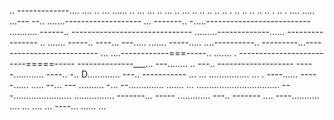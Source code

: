 .. -------------.... .... .. ... ...... .. ... ... .. ... .. ... .. .. .. .. .. . .. .. .. .. .. . .. . .... 
..... ...---
--.. .......-------------------
... -------.. -.....--------------------------
........... ------.. ------------------------------
.........-------------...... ----------------
.. ....... -----.. ----... 
---..... ....... -----..... ....----------.. ---------...--------------------------
... ....------------===-----.. ....... . -------------------------=====-----
--------------___... ---........ .. ---.. -------------------
-----............  ----.. -.. D............. ---.. -----------
... ... ................ ... . ----...... -----...... ..... --... ---
.......... -... --.............. ....... ... 
................................. 
---....................... ................ -------... -----
............. ---.. -------
.... ----........... 
.... 
... ....    ... ----... 
...... 
... 
